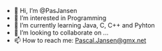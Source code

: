 - 👋 Hi, I’m @PasJansen
- 👀 I’m interested in Programming 
- 🌱 I’m currently learning Java, C, C++ and Pyhton
- 💞️ I’m looking to collaborate on ...
- 📫 How to reach me: Pascal.Jansen@gmx.net

<!---
PasJansen/PasJansen is a ✨ special ✨ repository because its `README.md` (this file) appears on your GitHub profile.
You can click the Preview link to take a look at your changes.
--->
